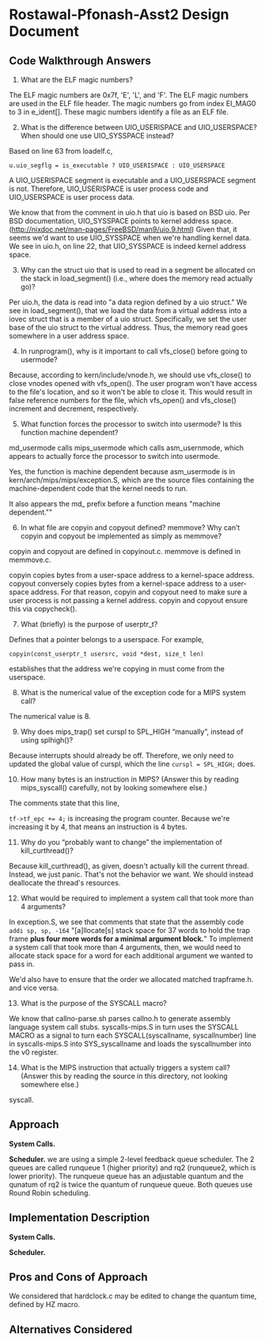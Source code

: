 
# Rostawal-Pfonash-Asst2 Design Document

## Code Walkthrough Answers

1. What are the ELF magic numbers?

The ELF magic numbers are 0x7f, 'E', 'L', and 'F'. The ELF magic numbers are used in the ELF file header. The magic numbers go from index EI_MAG0 to 3 in e_ident[]. These magic numbers identify a file as an ELF file.

2. What is the difference between UIO_USERISPACE and UIO_USERSPACE? When should one use UIO_SYSSPACE instead?

Based on line 63 from loadelf.c,

`u.uio_segflg = is_executable ? UIO_USERISPACE : UIO_USERSPACE`

A UIO_USERISPACE segment is executable and a UIO_USERSPACE segment is not. Therefore, UIO_USERISPACE is user process code and UIO_USERSPACE is user process data.

We know that from the comment in uio.h that uio is based on BSD uio. Per BSD documentation, UIO_SYSSPACE points to kernel address space. (http://nixdoc.net/man-pages/FreeBSD/man9/uio.9.html) Given that, it seems we'd want to use UIO_SYSSPACE when we're handling kernel data. We see in uio.h, on line 22, that UIO_SYSSPACE is indeed kernel address space.

3. Why can the struct uio that is used to read in a segment be allocated on the stack in load_segment() (i.e., where does the memory read actually go)?

Per uio.h, the data is read into "a data region defined by a uio struct." We see in load_segment(), that we load the data from a virtual address into a iovec struct that is a member of a uio struct. Specifically, we set the user base of the uio struct to the virtual address. Thus, the memory read goes somewhere in a user address space.

4. In runprogram(), why is it important to call vfs_close() before going to usermode?

Because, according to kern/include/vnode.h, we should use vfs_close() to close vnodes opened with vfs_open(). The user program won't have access to the file's location, and so it won't be able to close it. This would result in false reference numbers for the file, which vfs_open() and vfs_close() increment and decrement, respectively.

5. What function forces the processor to switch into usermode? Is this function machine dependent?

md_usermode calls mips_usermode which calls asm_usernmode, which appears to actually force the processor to switch into usermode.

Yes, the function is machine dependent because asm_usermode is in kern/arch/mips/mips/exception.S, which are the source files containing the machine-dependent code that the kernel needs to run.

It also appears the md_ prefix before a function means "machine dependent.""

6. In what file are copyin and copyout defined? memmove? Why can’t copyin and copyout be implemented as simply as memmove?

copyin and copyout are defined in copyinout.c. memmove is defined in memmove.c.

copyin copies bytes from a user-space address to a
kernel-space address. copyout conversely copies bytes from a kernel-space address to a user-space address. For that reason, copyin and copyout need to make sure a user process is not passing a kernel address. copyin and copyout ensure this via copycheck().

7. What (briefly) is the purpose of userptr_t?

Defines that a pointer belongs to a userspace. For example,

 `copyin(const_userptr_t usersrc, void *dest, size_t len)`

 establishes that the address we're copying in must come from the userspace.

8. What is the numerical value of the exception code for a MIPS system call?

The numerical value is 8.

9. Why does mips_trap() set curspl to SPL_HIGH “manually”, instead of using splhigh()?

Because interrupts should already be off. Therefore, we only need to updated the global value of curspl, which the line `curspl = SPL_HIGH;` does.

10. How many bytes is an instruction in MIPS? (Answer this by reading mips_syscall() carefully, not by looking somewhere else.)

The comments state that this line,

`tf->tf_epc += 4;` is increasing the program counter. Because we're increasing it by 4, that means an instruction is 4 bytes.

11. Why do you “probably want to change” the implementation of kill_curthread()?

Because kill_curthread(), as given, doesn't actually kill the current thread. Instead, we just panic. That's not the behavior we want. We should instead deallocate the thread's resources.

12. What would be required to implement a system call that took more than 4 arguments?

In exception.S, we see that comments that state that the assembly code `addi sp, sp, -164` "[a]llocate[s] stack space for 37 words to hold the trap frame **plus four more words for a minimal argument block.**" To implement a system call that took more than 4 arguments, then, we would need to allocate stack space for a word for each additional argument we wanted to pass in.

We'd also have to ensure that the order we allocated matched trapframe.h. and vice versa.

13. What is the purpose of the SYSCALL macro?

We know that callno-parse.sh parses callno.h to generate assembly language system call stubs. syscalls-mips.S in turn uses the SYSCALL MACRO as a signal to turn each SYSCALL(syscallname, syscallnumber) line in syscalls-mips.S into SYS_syscallname and loads the syscallnumber into the v0 register.  

14. What is the MIPS instruction that actually triggers a system call? (Answer this by reading the source in this directory, not looking somewhere else.)

syscall.

## Approach

**System Calls.**

**Scheduler.** we are using a simple 2-level feedback queue scheduler. The 2 queues are called runqueue 1 (higher priority) and rq2 (runqueue2, which is lower priority). The runqueue queue has an adjustable quantum and the qunatum of rq2 is twice the quantum of runqueue queue. Both queues use Round Robin scheduling.


## Implementation Description

**System Calls.**

**Scheduler.**




## Pros and Cons of Approach

We considered that hardclock.c may be edited to change the quantum time, defined by HZ macro.


## Alternatives Considered
